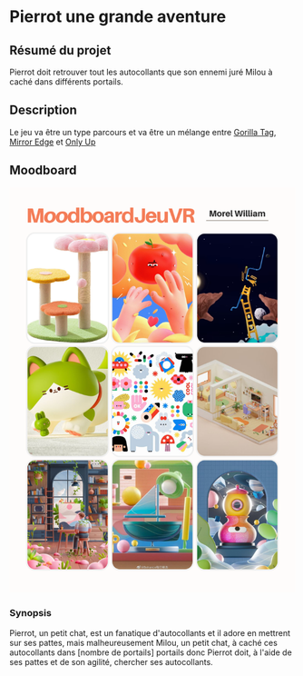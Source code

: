 # Pierrot une grande aventure

## Résumé du projet
Pierrot doit retrouver tout les autocollants que son ennemi juré Milou à caché dans différents portails.

## Description
Le jeu va être un type parcours et va être un mélange entre [Gorilla Tag](https://store.steampowered.com/app/1533390/Gorilla_Tag/), [Mirror Edge](https://store.steampowered.com/app/1233570/Mirrors_Edge_Catalyst/) et [Only Up](https://store.steampowered.com/app/2562240/Only_Up/)

## Moodboard
![moodboard](assets/moodboard.png)

### Synopsis
Pierrot, un petit chat, est un fanatique d'autocollants et il adore en mettrent sur ses pattes, mais malheureusement Milou, un petit chat, à caché ces autocollants dans [nombre de portails] portails donc Pierrot doit, à l'aide de ses pattes et de son agilité, chercher ses autocollants.

